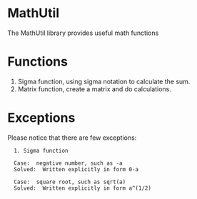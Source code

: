 # MathUtil
The MathUtil library provides useful math functions

# Functions

   1. Sigma function, using sigma notation to calculate the sum.
   2. Matrix function, create a matrix and do calculations.

# Exceptions
Please notice that there are few exceptions:  
   
      1. Sigma function  

      Case:  negative number, such as -a  
      Solved:  Written explicitly in form 0-a  
      
      Case:  square root, such as sqrt(a)  
      Solved:  Written explicitly in form a^(1/2)  
